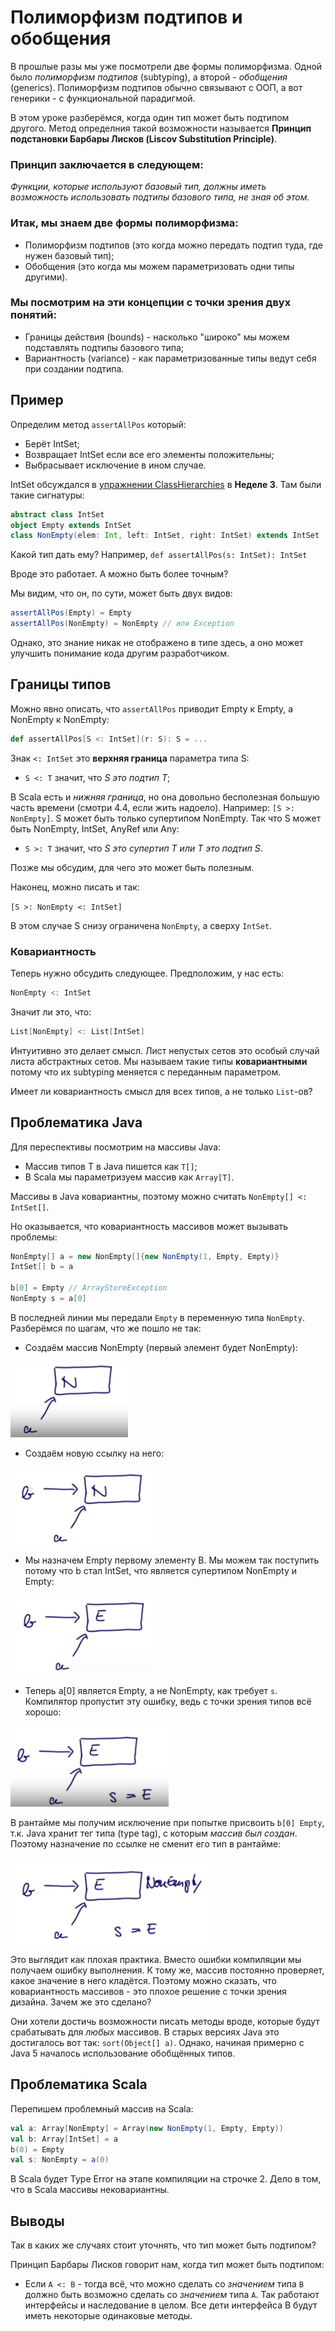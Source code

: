 # Полиморфизм подтипов и обобщения

В прошлые разы мы уже посмотрели две формы полиморфизма. Одной было *полиморфизм подтипов* (subtyping), а второй - *обобщения* (generics). Полиморфизм подтипов обычно связывают с ООП, а вот генерики - с функциональной парадигмой. 

В этом уроке разберёмся, когда один тип может быть подтипом другого. Метод определния такой возможности называется **Принцип подстановки Барбары Лисков (Liscov Substitution Principle)**.

### Принцип заключается в следующем:

*Функции, которые используют базовый тип, должны иметь возможность использовать подтипы базового типа, не зная об этом.*

### Итак, мы знаем две формы полиморфизма:

- Полиморфизм подтипов (это когда можно передать подтип туда, где нужен базовый тип);
- Обобщения (это когда мы можем параметризовать одни типы другими).

### Мы посмотрим на эти концепции с точки зрения двух понятий:

- Границы действия (bounds) - насколько "широко" мы можем подставлять подтипы базового типа;
- Вариантность (variance) - как параметризованные типы ведут себя при создании подтипа.


## Пример

Определим метод `assertAllPos` который:

- Берёт IntSet;
- Возвращает IntSet если все его элементы положительны;
- Выбрасывает исключение в ином случае.

IntSet обсуждался в [упражнении ClassHierarchies](../../Week%203/Projects/ClassHierarchies/src/scala/main/Main.scala) в **Неделе 3**. Там были такие сигнатуры:

```scala
abstract class IntSet 
object Empty extends IntSet
class NonEmpty(elem: Int, left: IntSet, right: IntSet) extends IntSet 
```

Какой тип дать ему? Например, `def assertAllPos(s: IntSet): IntSet`

Вроде это работает. А можно быть более точным?

Мы видим, что он, по сути, может быть двух видов:

```scala
assertAllPos(Empty) = Empty
assertAllPos(NonEmpty) = NonEmpty // или Exception
```

Однако, это знание никак не отображено в типе здесь, а оно может улучшить понимание кода другим разработчиком.


## Границы типов

Можно явно описать, что `assertAllPos` приводит Empty к Empty, а NonEmpty к NonEmpty:

```scala
def assertAllPos[S <: IntSet](r: S): S = ...
```

Знак `<: IntSet` это **верхняя граница** параметра типа S:

- `S <: T` значит, что *S это подтип T*;

В Scala есть и *нижняя граница*, но она довольно бесполезная большую часть времени (смотри 4.4, если жить надоело). Например: `[S >: NonEmpty]`. S может быть только супертипом NonEmpty. Так что S может быть NonEmpty, IntSet, AnyRef или Any:

- `S >: T` значит, что *S это супертип T или T это подтип S*.

Позже мы обсудим, для чего это может быть полезным. 

Наконец, можно писать и так:

`[S >: NonEmpty <: IntSet]`

В этом случае S снизу ограничена `NonEmpty`, а сверху `IntSet`. 

### Ковариантность

Теперь нужно обсудить следующее. Предположим, у нас есть:

```scala
NonEmpty <: IntSet
```

Значит ли это, что:

```scala
List[NonEmpty] <: List[IntSet]
```

Интуитивно это делает смысл. Лист непустых сетов это особый случай листа абстрактных сетов. Мы называем такие типы **ковариантными** потому что их subtyping меняется с переданным параметром. 

Имеет ли ковариантность смысл для всех типов, а не только `List`-ов?


## Проблематика Java

Для переспективы посмотрим на массивы Java:

- Массив типов T в Java пишется как `T[]`;
- В Scala мы параметризуем массив как `Array[T]`.

Массивы в Java ковариантны, поэтому можно считать `NonEmpty[] <: IntSet[]`.

Но оказывается, что ковариантность массивов может вызывать проблемы:

```java
NonEmpty[] a = new NonEmpty[]{new NonEmpty(1, Empty, Empty)}
IntSet[] b = a

b[0] = Empty // ArrayStoreException
NonEmpty s = a[0]
```

В последней линии мы передали `Empty` в переменную типа `NonEmpty`. Разберёмся по шагам, что же пошло не так:

- Создаём массив NonEmpty (первый элемент будет NonEmpty):

![1](img/1.png)

- Создаём новую ссылку на него:

![2](img/2.png)

- Мы назначем Empty первому элементу B. Мы можем так поступить потому что b стал IntSet, что является супертипом NonEmpty и Empty:

![3](img/3.png)

- Теперь a[0] является Empty, а не NonEmpty, как требует `s`. Компилятор пропустит эту ошибку, ведь с точки зрения типов всё хорошо:

![4](img/4.png)

В рантайме мы получим исключение при попытке присвоить `b[0] Empty`, т.к. Java хранит тег типа (type tag), с которым *массив был создан*. Поэтому назначение по ссылке не сменит его тип в рантайме:

![5](img/5.png)


Это выглядит как плохая практика. Вместо ошибки компиляции мы получаем ошибку выполнения. К тому же, массив постоянно проверяет, какое значение в него кладётся. Поэтому можно сказать, что ковариантность массивов - это плохое решение с точки зрения дизайна. Зачем же это сделано?

Они хотели достичь возможности писать методы вроде, которые будут срабатывать для *любых* массивов. В старых версиях Java это достигалось вот так: `sort(Object[] a)`. Однако, начиная примерно с Java 5 началось использование обобщённых типов.


## Проблематика Scala

Перепишем проблемный массив на Scala:

```scala
val a: Array[NonEmpty] = Array(new NonEmpty(1, Empty, Empty))
val b: Array[IntSet] = a
b(0) = Empty
val s: NonEmpty = a(0)
```

В Scala будет Type Error на этапе компиляции на строчке 2. Дело в том, что в Scala массивы нековариантны.


## Выводы

Так в каких же случаях стоит уточнять, что тип может быть подтипом?

Принцип Барбары Лисков говорит нам, когда тип может быть подтипом:

- Если `A <: B` - тогда всё, что можно сделать со *значением* типа `B` должно быть возможно сделать со *значением* типа `A`. Так работают интерфейсы и наследование в целом. Все дети интерфейса B будут иметь некоторые одинаковые методы. 


